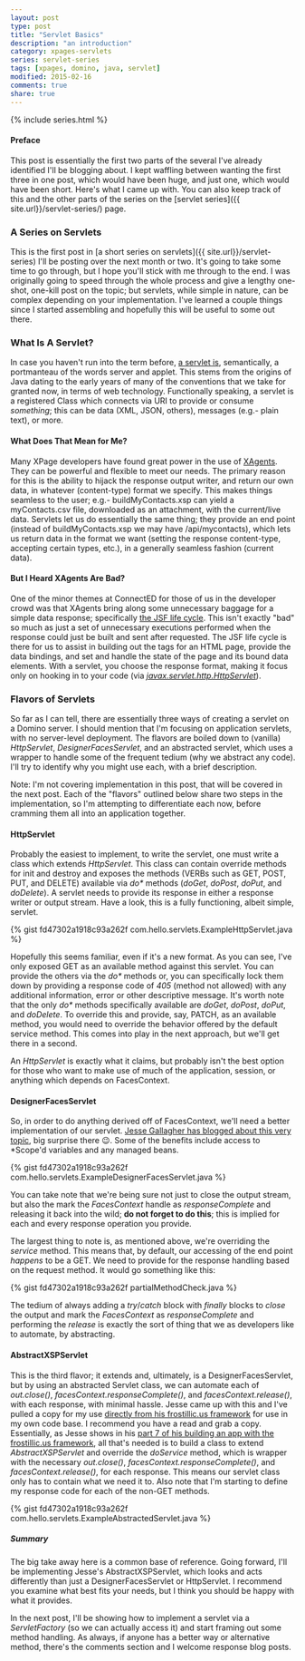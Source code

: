 ```yaml
---
layout: post
type: post
title: "Servlet Basics"
description: "an introduction"
category: xpages-servlets
series: servlet-series
tags: [xpages, domino, java, servlet]
modified: 2015-02-16
comments: true
share: true
---
```


{% include series.html %}
#### Preface
This post is essentially the first two parts of the several I've already identified I'll be blogging about. I kept waffling between wanting the first three in one post, which would have been huge, and just one, which would have been short. Here's what I came up with. You can also keep track of this and the other parts of the series on the [servlet series]({{ site.url}}/servlet-series/) page.

### A Series on Servlets
This is the first post in [a short series on servlets]({{ site.url}}/servlet-series) I'll be posting over the next month or two. It's going to take some time to go through, but I hope you'll stick with me through to the end. I was originally going to speed through the whole process and give a lengthy one-shot, one-kill post on the topic; but servlets, while simple in nature, can be complex depending on your implementation. I've learned a couple things since I started assembling and hopefully this will be useful to some out there.

### What Is A Servlet?
In case you haven't run into the term before, [a servlet is](//docs.oracle.com/javaee/5/tutorial/doc/bnafe.html), semantically, a portmanteau of the words server and applet. This stems from the origins of Java dating to the early years of many of the conventions that we take for granted now, in terms of web technology. Functionally speaking, a servlet is a registered Class which connects via URI to provide or consume _something_; this can be data (XML, JSON, others), messages (e.g.- plain text), or more.

#### What Does That Mean for Me?
Many XPage developers have found great power in the use of [XAgents](//www.wissel.net/blog/d6plinks/shwl-7mgfbn). They can be powerful and flexible to meet our needs. The primary reason for this is the ability to hijack the response output writer, and return our own data, in whatever (content-type) format we specify. This makes things seamless to the user; e.g.- buildMyContacts.xsp can yield a myContacts.csv file, downloaded as an attachment, with the current/live data. Servlets let us do essentially the same thing; they provide an end point (instead of buildMyContacts.xsp we may have /api/mycontacts), which lets us return data in the format we want (setting the response content-type, accepting certain types, etc.), in a generally seamless fashion (current data).

#### But I Heard XAgents Are Bad?
One of the minor themes at ConnectED for those of us in the developer crowd was that XAgents bring along some unnecessary baggage for a simple data response; specifically [the JSF life cycle](//docs.oracle.com/javaee/5/tutorial/doc/bnaqq.html). This isn't exactly "bad" so much as just a set of unnecessary executions performed when the response could just be built and sent after requested. The JSF life cycle is there for us to assist in building out the tags for an HTML page, provide the data bindings, and set and handle the state of the page and its bound data elements. With a servlet, you choose the response format, making it focus only on hooking in to your code (via [_javax.servlet.http.HttpServlet_](//docs.oracle.com/javaee/5/api/javax/servlet/http/HttpServlet.html)).

### Flavors of Servlets
So far as I can tell, there are essentially three ways of creating a servlet on a Domino server. I should mention that I'm focusing on application servlets, with no server-level deployment. The flavors are boiled down to (vanilla) _HttpServlet_, _DesignerFacesServlet_, and an abstracted servlet, which uses a wrapper to handle some of the frequent tedium (why we abstract any code). I'll try to identify why you might use each, with a brief description.

Note: I'm not covering implementation in this post, that will be covered in the next post. Each of the "flavors" outlined below share two steps in the implementation, so I'm attempting to differentiate each now, before cramming them all into an application together.

#### HttpServlet
Probably the easiest to implement, to write the servlet, one must write a class which extends <span data-toggle="tooltip" title="javax.servlet.http.HttpServlet">_HttpServlet_</span>. This class can contain override methods for init and destroy and exposes the methods (VERBs such as GET, POST, PUT, and DELETE) available via _do*_ methods (_doGet_, _doPost_, _doPut_, and _doDelete_). A servlet needs to provide its response in either a response writer or output stream. Have a look, this is a fully functioning, albeit simple, servlet.

{% gist fd47302a1918c93a262f com.hello.servlets.ExampleHttpServlet.java %}<br />

Hopefully this seems familiar, even if it's a new format. As you can see, I've only exposed GET as an available method against this servlet. You can provide the others via the _do*_ methods or, you can specifically lock them down by providing a response code of _405_ (method not allowed) with any additional information, error or other descriptive message. It's worth note that the only _do*_ methods specifically available are _doGet_, _doPost_, _doPut_, and _doDelete_. To override this and provide, say, PATCH, as an available method, you would need to override the behavior offered by the default service method. This comes into play in the next approach, but we'll get there in a second.

An _HttpServlet_ is exactly what it claims, but probably isn't the best option for those who want to make use of much of the application, session, or anything which depends on FacesContext.

#### DesignerFacesServlet
So, in order to do anything derived off of FacesContext, we'll need a better implementation of our servlet. [Jesse Gallagher has blogged about this very topic](//frostillic.us/blog/posts/159496067A27FD3585257A70005E7BC1), big surprise there 😉. Some of the benefits include access to *Scope'd variables and any managed beans.

{% gist fd47302a1918c93a262f com.hello.servlets.ExampleDesignerFacesServlet.java %}<br />

You can take note that we're being sure not just to close the output stream, but also the mark the _FacesContext_ handle as _responseComplete_ and releasing it back into the wild; **do not forget to do this**; this is implied for each and every response operation you provide.

The largest thing to note is, as mentioned above, we're overriding the _service_ method. This means that, by default, our accessing of the end point _happens_ to be a GET. We need to provide for the response handling based on the request method. It would go something like this:

{% gist fd47302a1918c93a262f partialMethodCheck.java %}<br />

The tedium of always adding a _try_/_catch_ block with _finally_ blocks to _close_ the output and mark the _FacesContext_ as _responseComplete_ and performing the _release_ is exactly the sort of thing that we as developers like to automate, by abstracting.

#### AbstractXSPServlet
This is the third flavor; it extends and, ultimately, is a DesignerFacesServlet, but by using an abstracted Servlet class, we can automate each of _out.close()_, _facesContext.responseComplete()_, and _facesContext.release()_, with each response, with minimal hassle. Jesse came up with this and I've pulled a copy for my use [directly from his frostillic.us framework](//github.com/jesse-gallagher/XPages-Scaffolding/blob/master/frostillicus.framework.plugin/src/frostillicus/xsp/servlet/AbstractXSPServlet.java) for use in my own code base. I recommend you have a read and grab a copy. Essentially, as Jesse shows in his [part 7 of his building an app with the frostillic.us framework](//frostillic.us/blog/posts/D815DC7ED059395885257D6B00001006), all that's needed is to build a class to extend _AbstractXSPServlet_ and override the _doService_ method, which is wrapper with the necessary _out.close()_, _facesContext.responseComplete()_, and _facesContext.release()_, for each response. This means our servlet class only has to contain what we need it to. Also note that I'm starting to define my response code for each of the non-GET methods.

{% gist fd47302a1918c93a262f com.hello.servlets.ExampleAbstractedServlet.java %}<br />

##### Summary
The big take away here is a common base of reference. Going forward, I'll be implementing Jesse's AbstractXSPServlet, which looks and acts differently than just a DesignerFacesServlet or HttpServlet. I recommend you examine what best fits your needs, but I think you should be happy with what it provides.

In the next post, I'll be showing how to implement a servlet via a _ServletFactory_ (so we can actually access it) and start framing out some method handling. As always, if anyone has a better way or alternative method, there's the comments section and I welcome response blog posts.
